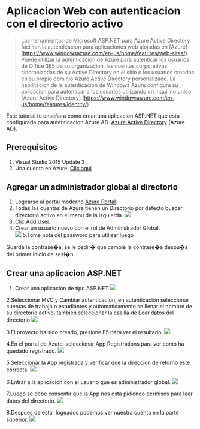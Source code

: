 # Aplicacion Web con autenticacion con el directorio activo

> Las herramientas de Microsoft ASP.NET para Azure Active Directory facilitan la autenticacion para aplicaciones web alojadas en [Azure] (https://www.windowsazure.com/en-us/home/features/web-sites/). Puede utilizar la autenticacion de Azure para autenticar los usuarios de Office 365 de su organizacion, las cuentas corporativas sincronizadas de su Active Directory en el sitio o los usuarios creados en su propio dominio Azure Active Directory personalizado. La habilitacion de la autenticacion de Windows Azure configura su aplicacion para autenticar a los usuarios utilizando un inquilino unico [Azure Active Directory] (https://www.windowsazure.com/en-us/home/features/identity/).
> 

Este tutorial te enseñara como crear una aplicacion ASP.NET que esta configurada para autenticacion Azure AD. [Azure Active Directory](https://msdn.microsoft.com/en-us/library/azure/mt168838.aspx) (Azure AD).

## Prerequisitos

1. Visual Studio 2015 Update 3
2. Una cuenta en Azure. [Clic aqui](https://azure.microsoft.com/en-us/pricing/free-trial/) 

## Agregar un administrador global al directorio

1. Logearse al portal moderno [Azure  Portal](https://portal.azure.com/).
2. Todas las cuentas de Azure tienen un Directorio por defecto buscar directorio activo en el menu de la izquierda.
![](https://raw.githubusercontent.com/levalencia/CloudPartnerLabs/master/AzureADAuthentication/images/EntrarAAzureActiveDirectory.png)
3. Clic Add User.  
4. Crear un usuario nuevo con el rol de Administrador Global.  
![](https://raw.githubusercontent.com/levalencia/CloudPartnerLabs/master/AzureADAuthentication/images/CrearUsuario.png)
5.Tome nota del password para utilizar luego
  
   
Guarde la contrase�a, se le pedir� que cambie la contrase�a despu�s del primer inicio de sesi�n.

## Crear una aplicacion ASP.NET

1. Crear una aplicacion de tipo ASP.NET
![](https://raw.githubusercontent.com/levalencia/CloudPartnerLabs/master/AzureADAuthentication/images/1.png)

2.Seleccionar MVC y Cambiar autenticacion, en autenticacion seleccionar cuentas de trabajo o estudiantes y automaticamente se llenar el nombre de su directorio activo, tambien seleccionar la casilla de Leer datos del directorio
![](https://raw.githubusercontent.com/levalencia/CloudPartnerLabs/master/AzureADAuthentication/images/2.png)

3.El proyecto ha sido creado, presione F5 para ver el resultado.
![](https://raw.githubusercontent.com/levalencia/CloudPartnerLabs/master/AzureADAuthentication/images/3.png)

4.En el portal de Azure, seleccionar App Registrations para ver como ha quedado registrado.
![](https://raw.githubusercontent.com/levalencia/CloudPartnerLabs/master/AzureADAuthentication/images/4.png)

5.Seleccionar la App registrada y verificar que la direccion de retorno este correcta.
![](https://raw.githubusercontent.com/levalencia/CloudPartnerLabs/master/AzureADAuthentication/images/5.png)

6.Entrar a la aplicacion con el usuario que es administrador global.
![](https://raw.githubusercontent.com/levalencia/CloudPartnerLabs/master/AzureADAuthentication/images/6.png)

7.Luego se debe consentir que la App nos esta pidiendo permisos para leer datos del directorio.
![](https://raw.githubusercontent.com/levalencia/CloudPartnerLabs/master/AzureADAuthentication/images/7.png)

8.Despues de estar logeados podemos ver nuestra cuenta en la parte superior.
![](https://raw.githubusercontent.com/levalencia/CloudPartnerLabs/master/AzureADAuthentication/images/8.png)